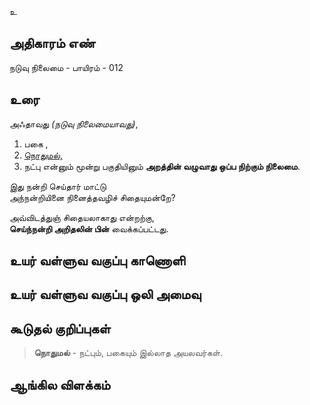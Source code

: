 உ


## அதிகாரம் எண்

நடுவு நிலைமை  - பாயிரம் - 012

## உரை

அஃதாவது _(நடுவு நிலைமையாவது)_,  

1. பகை ,
2. [நொதுமல்,](https://github.com/anbarasu0504/UyarValluvam/blob/master/%E0%AE%85%E0%AE%A4%E0%AE%BF%E0%AE%95%E0%AE%BE%E0%AE%B0%E0%AE%AE%E0%AF%8D/012.md#%E0%AE%95%E0%AF%82%E0%AE%9F%E0%AF%81%E0%AE%A4%E0%AE%B2%E0%AF%8D-%E0%AE%95%E0%AF%81%E0%AE%B1%E0%AE%BF%E0%AE%AA%E0%AF%8D%E0%AE%AA%E0%AF%81%E0%AE%95%E0%AE%B3%E0%AF%8D)
3. நட்பு என்னும் மூன்று பகுதியினும் **அறத்தின் வழுவாது ஒப்ப நிற்கும் நிலைமை**.  

இது நன்றி செய்தார் மாட்டு  
அந்நன்றியினை நினைத்தவழிச் சிதையுமன்றே?  

அவ்விடத்துஞ் சிதையலாகாது என்றற்கு,  
**செய்ந்நன்றி அறிதலின் பின்** வைக்கப்பட்டது.

## உயர் வள்ளுவ வகுப்பு காணொளி


## உயர் வள்ளுவ வகுப்பு ஒலி அமைவு 


## கூடுதல் குறிப்புகள்

>**நொதுமல்** - நட்பும், பகையும் இல்லாத அயலவர்கள்.


## ஆங்கில விளக்கம்

